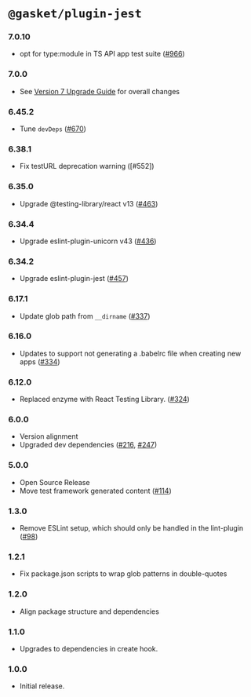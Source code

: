 # `@gasket/plugin-jest`

### 7.0.10

- opt for type:module in TS API app test suite ([#966])

### 7.0.0

- See [Version 7 Upgrade Guide] for overall changes

### 6.45.2

- Tune `devDeps` ([#670])

### 6.38.1

- Fix testURL deprecation warning ([#552])

### 6.35.0

- Upgrade @testing-library/react v13 ([#463])

### 6.34.4

- Upgrade eslint-plugin-unicorn v43 ([#436])

### 6.34.2

- Upgrade eslint-plugin-jest ([#457])

### 6.17.1

- Update glob path from `__dirname` ([#337])

### 6.16.0

- Updates to support not generating a .babelrc file when creating new apps ([#334])

### 6.12.0

- Replaced enzyme with React Testing Library. ([#324])

### 6.0.0

- Version alignment
- Upgraded dev dependencies ([#216], [#247])

### 5.0.0

- Open Source Release
- Move test framework generated content ([#114])

### 1.3.0

- Remove ESLint setup, which should only be handled in the lint-plugin ([#98])

### 1.2.1

- Fix package.json scripts to wrap glob patterns in double-quotes

### 1.2.0

- Align package structure and dependencies

### 1.1.0

- Upgrades to dependencies in create hook.

### 1.0.0

- Initial release.


[Version 7 Upgrade Guide]: /docs/upgrade-to-7.md
[#98]: https://github.com/godaddy/gasket/pull/98
[#114]: https://github.com/godaddy/gasket/pull/114
[#216]: https://github.com/godaddy/gasket/pull/216
[#247]: https://github.com/godaddy/gasket/pull/247
[#324]: https://github.com/godaddy/gasket/pull/324
[#334]: https://github.com/godaddy/gasket/pull/334
[#337]: https://github.com/godaddy/gasket/pull/337
[#436]: https://github.com/godaddy/gasket/pull/436
[#457]: https://github.com/godaddy/gasket/pull/457
[#463]: https://github.com/godaddy/gasket/pull/463
[#g552]: https://github.com/godaddy/gasket/pull/463
[#670]: https://github.com/godaddy/gasket/pull/670
[#966]: https://github.com/godaddy/gasket/pull/966
